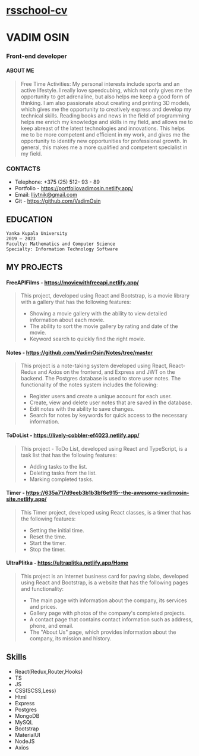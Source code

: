 # **[rsschool-cv](https://github.com/VadimOsin/rsschool-cv/)**
# VADIM OSIN

### Front-end developer

#### ABOUT ME

>Free Time Activities: My personal
interests include sports and an active
lifestyle. I really love speedcubing,
which not only gives me the
opportunity to get adrenaline, but also
helps me keep a good form of thinking.
I am also passionate about creating
and printing 3D models, which gives
me the opportunity to creatively
express and develop my technical
skills. Reading books and news in the
field of programming helps me enrich
my knowledge and skills in my field,
and allows me to keep abreast of the
latest technologies and innovations.
This helps me to be more competent
and efficient in my work, and gives me
the opportunity to identify new
opportunities for professional growth.
In general, this makes me a more
qualified and competent specialist in
my field.

### CONTACTS

 * Telephone: +375 (25) 512- 93 - 89
 * Portfolio - https://portfoliovadimosin.netlify.app/
 * Email: lljytnik@gmail.com
 * Git - https://github.com/VadimOsin

## EDUCATION

```
Yanka Kupala University
2019 — 2023
Faculty: Mathematics and Computer Science
Specialty: Information Technology Software
```

## MY PROJECTS

#### FreeAPIFilms - https://moviewithfreeapi.netlify.app/
>This project, developed using React and Bootstrap, is a movie
library with a gallery that has the following features:
>* Showing a movie gallery with the ability to view detailed
information about each movie.
>* The ability to sort the movie gallery by rating and date of
the movie.
>* Keyword search to quickly find the right movie.

#### Notes - https://github.com/VadimOsin/Notes/tree/master
>This project is a note-taking system developed using React,
React-Redux and Axios on the frontend, and Express and JWT on
the backend. The Postgres database is used to store user notes.
The functionality of the notes system includes the following:
>* Register users and create a unique account for each
user.
>* Create, view and delete user notes that are saved in the
database.
>* Edit notes with the ability to save changes.
>* Search for notes by keywords for quick access to the
necessary information.


#### ToDoList - https://lively-cobbler-ef4023.netlify.app/
>This project - ToDo List, developed using React and TypeScript, is
a task list that has the following features:
>* Adding tasks to the list.
>* Deleting tasks from the list.
>* Marking completed tasks.

#### Timer - https://635a717d9eeb3b1b3bf6e915--the-awesome-vadimosin-site.netlify.app/
>This Timer project, developed using React classes, is a timer that
has the following features:
>* Setting the initial time.
>* Reset the time.
>* Start the timer.
>* Stop the timer.

#### UltraPlitka - https://ultraplitka.netlify.app/Home
>This project is an Internet business card for paving slabs,
developed using React and Bootstrap, is a website that has the
following pages and functionality:
>* The main page with information about the company, its
services and prices.
>* Gallery page with photos of the company's completed
projects.
>* A contact page that contains contact information such as
address, phone, and email.
>* The "About Us" page, which provides information about
the company, its mission and history.


## Skills
* React(Redux,Router,Hooks)
* TS
* JS
* CSS(SCSS,Less)
* Html
* Express
* Postgres
* MongoDB
* MySQL
* Bootstrap
* MaterialUI
* NodeJS
* Axios